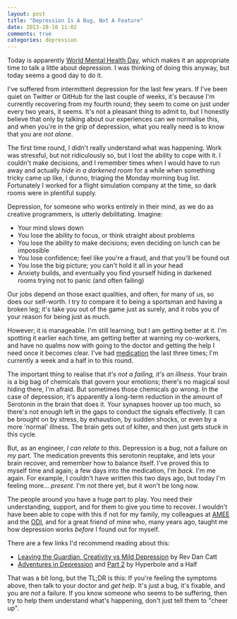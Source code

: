 ```yaml
---
layout: post
title: "Depression Is A Bug, Not A Feature"
date: 2013-10-10 11:02
comments: true
categories: depression
---
```

Today is apparently [World Mental Health Day](http://www.mentalhealth.org.uk/our-work/world-mental-health-day/), which makes it an appropriate time to talk a little about depression. I was thinking of doing this anyway, but today seems a good day to do it.

I've suffered from intermittent depression for the last few years. If I've been quiet on Twitter or GitHub for the last couple of weeks, it's because I'm currently recovering from my fourth round; they seem to come on just under every two years, it seems. It's not a pleasant thing to admit to, but I honestly believe that only by talking about our experiences can we normalise this, and when you're in the grip of depression, what you really need is to know that you are *not alone*.

The first time round, I didn't really understand what was happening. Work was stressful, but not ridiculously so, but I lost the ability to cope with it. I couldn't make decisions, and I remember times when I would have to run away and actually *hide in a darkened room* for a while when something tricky came up like, I dunno, triaging the Monday morning bug list. Fortunately I worked for a flight simulation company at the time, so dark rooms were in plentiful supply.

Depression, for someone who works entirely in their mind, as we do as creative programmers, is utterly debilitating. Imagine:

* Your mind slows down
* You lose the ability to focus, or think straight about problems
* You lose the ability to make decisions; even deciding on lunch can be impossible
* You lose confidence; feel like you're a fraud, and that you'll be found out
* You lose the big picture; you can't hold it all in your head
* Anxiety builds, and eventually you find yourself hiding in darkened rooms trying not to panic (and often failing)

Our jobs depend on those exact qualities, and often, for many of us, so does our self-worth. I try to compare it to being a sportsman and having a broken leg; it's take you out of the game just as surely, and it robs you of your reason for being just as much.

However; it is manageable. I'm still learning, but I am getting better at it. I'm spotting it earlier each time, am getting better at warning my co-workers, and have no qualms now with going to the doctor and getting the help I need once it becomes clear. I've had [medication](https://en.wikipedia.org/wiki/Citalopram) the last three times; I'm currently a week and a half in to this round.

The important thing to realise that *it's not a failing, it's an illness*. Your brain is a big bag of chemicals that govern your emotions; there's no magical soul hiding there, I'm afraid. But sometimes those chemicals go wrong. In the case of depression, it's apparently a long-term reduction in the amount of Serotonin in the brain that does it. Your synapses hoover up too much, so there's not enough left in the gaps to conduct the signals effectively. It can be brought on by stress, by exhaustion, by sudden shocks, or even by a more 'normal' illness. The brain gets out of kilter, and then just gets *stuck* in this cycle.

But, as an engineer, *I can relate to this*. Depression is a *bug*, not a failure on *my* part. The medication prevents this serotonin reuptake, and lets your brain recover, and remember how to balance itself. I've proved this to myself time and again; a few days into the medication, I'm *back*. I'm me again. For example, I couldn't have written this two days ago, but today I'm feeling more... *present*. I'm not there yet, but it won't be long now.

The people around you have a huge part to play. You need their understanding, support, and for them to give you time to recover. I wouldn't have been able to cope with this if not for my family, my colleagues at [AMEE](http://amee.com) and the [ODI](http://www.theodi.org), and for a great friend of mine who, many years ago, taught me how depression works *before* I found out for myself.

There are a few links I'd recommend reading about this:

* [Leaving the Guardian, Creativity vs Mild Depression](http://revdancatt.com/2012/07/26/leaving-the-guardian-creativity-vs-mild-depression-the-quantified-self-and-running/) by Rev Dan Catt
* [Adventures in Depression](http://hyperboleandahalf.blogspot.co.uk/2011/10/adventures-in-depression.html) and [Part 2](http://hyperboleandahalf.blogspot.co.uk/2013/05/depression-part-two.html) by Hyperbole and a Half

That was a bit long, but the TL;DR is this: If you're feeling the symptoms above, then talk to your doctor and *get help*. It's just a bug, it's fixable, and you are *not* a failure. If you know someone who seems to be suffering, then try to help them understand what's happening, don't just tell them to "cheer up".